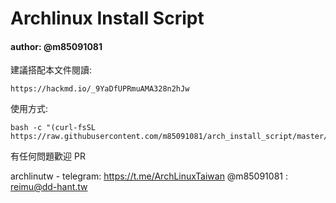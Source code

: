 # Archlinux Install Script 
#### author: @m85091081

建議搭配本文件閱讀: 
```
https://hackmd.io/_9YaDfUPRmuAMA328n2hJw
```

使用方式:

```
bash -c "(curl-fsSL https://raw.githubusercontent.com/m85091081/arch_install_script/master/arch.sh)"
```

有任何問題歡迎 PR 


archlinutw - telegram: https://t.me/ArchLinuxTaiwan
@m85091081 : reimu@dd-hant.tw

